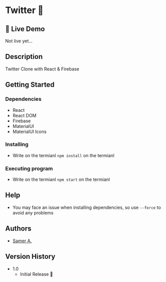 # Twitter 🚀

## 🔴 Live Demo

Not live yet...

## Description

Twitter Clone with React & Firebase

## Getting Started

### Dependencies

- React
- React DOM
- Firebase
- MaterialUI
- MaterialUI Icons

### Installing

- Write on the termianl `npm install` on the termianl

### Executing program

- Write on the termianl `npm start` on the termianl

## Help

- You may face an issue when installing dependencies, so use `--force` to avoid any problems

## Authors

- [Samer A.](https://twitter.com/ssadawi__)

## Version History

- 1.0
  - Initial Release 🚀
